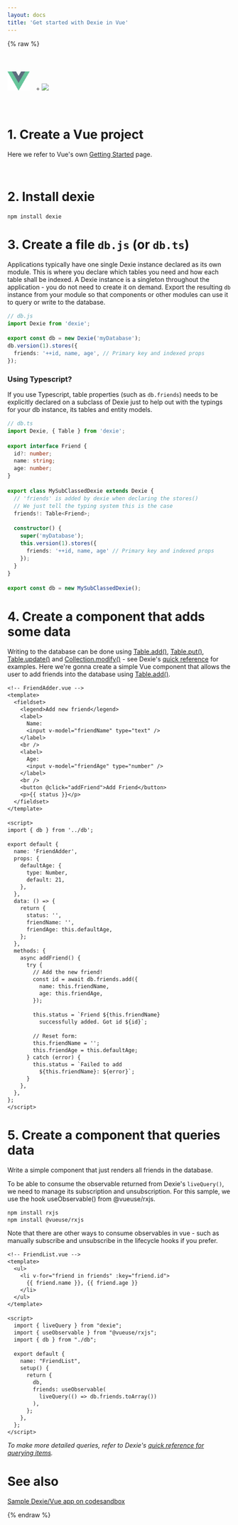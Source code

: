 ```yaml
---
layout: docs
title: 'Get started with Dexie in Vue'
---
```

{% raw %}

<div style="opacity: 0.8; padding: 40px 0 40px 0">
  <img src="/assets/images/vue.svg" style="width:50px;margin: 0 10px 0 0">
  <span>+</span>
  <img src="/assets/images/logo-dexie-black.svg" style="width: 200px;">    
</div>

# 1. Create a Vue project

Here we refer to Vue's own [Getting Started](https://vuejs.org/v2/guide/#Getting-Started) page.

<br/>

# 2. Install dexie

```
npm install dexie
```

# 3. Create a file `db.js` (or `db.ts`)

Applications typically have one single Dexie instance declared as its own module. This is where you declare which tables you need and how each table shall be indexed. A Dexie instance is a singleton throughout the application - you do not need to create it on demand. Export the resulting `db` instance from your module so that components or other modules can use it to query or write to the database.

```ts
// db.js
import Dexie from 'dexie';

export const db = new Dexie('myDatabase');
db.version(1).stores({
  friends: '++id, name, age', // Primary key and indexed props
});

```

### Using Typescript?

If you use Typescript, table properties (such as `db.friends`) needs to be explicitly declared on a subclass of Dexie just to help out with the typings for your db instance, its tables and entity models.

```ts
// db.ts
import Dexie, { Table } from 'dexie';

export interface Friend {
  id?: number;
  name: string;
  age: number;
}

export class MySubClassedDexie extends Dexie {
  // 'friends' is added by dexie when declaring the stores()
  // We just tell the typing system this is the case
  friends!: Table<Friend>; 

  constructor() {
    super('myDatabase');
    this.version(1).stores({
      friends: '++id, name, age' // Primary key and indexed props
    });
  }
}

export const db = new MySubClassedDexie();

```

# 4. Create a component that adds some data

Writing to the database can be done using [Table.add()](/docs/Table/Table.add()), [Table.put()](/docs/Table/Table.put()), [Table.update()](/docs/Table/Table.update()) and [Collection.modify()](/docs/Collection/Collection.modify()) - see Dexie's [quick reference](/docs/API-Reference#add-items) for examples. Here we're gonna create a simple Vue component that allows the user to add friends into the database using [Table.add()](/docs/Table/Table.add()).

```vue
<!-- FriendAdder.vue -->
<template>
  <fieldset>
    <legend>Add new friend</legend>
    <label>
      Name:
      <input v-model="friendName" type="text" />
    </label>
    <br />
    <label>
      Age:
      <input v-model="friendAge" type="number" />
    </label>
    <br />
    <button @click="addFriend">Add Friend</button>
    <p>{{ status }}</p>
  </fieldset>
</template>

<script>
import { db } from '../db';

export default {
  name: 'FriendAdder',
  props: {
    defaultAge: {
      type: Number,
      default: 21,
    },
  },
  data: () => {
    return {
      status: '',
      friendName: '',
      friendAge: this.defaultAge,
    };
  },
  methods: {
    async addFriend() {
      try {
        // Add the new friend!
        const id = await db.friends.add({
          name: this.friendName,
          age: this.friendAge,
        });

        this.status = `Friend ${this.friendName}
          successfully added. Got id ${id}`;

        // Reset form:
        this.friendName = '';
        this.friendAge = this.defaultAge;
      } catch (error) {
        this.status = `Failed to add
          ${this.friendName}: ${error}`;
      }
    },
  },
};
</script>

```

# 5. Create a component that queries data

Write a simple component that just renders all friends in the database.

To be able to consume the observable returned from Dexie's `liveQuery()`, we need to manage its subscription and unsubscription. For this sample, we use the hook useObservable() from @vueuse/rxjs.

```
npm install rxjs
npm install @vueuse/rxjs
```

Note that there are other ways to consume observables in vue - such as manually subscribe and unsubscribe in the lifecycle hooks if you prefer.

```vue
<!-- FriendList.vue -->
<template>
  <ul>
    <li v-for="friend in friends" :key="friend.id">
      {{ friend.name }}, {{ friend.age }}
    </li>
  </ul>
</template>

<script>
  import { liveQuery } from "dexie";
  import { useObservable } from "@vueuse/rxjs";
  import { db } from "./db";

  export default {
    name: "FriendList",
    setup() {
      return {
        db,
        friends: useObservable(
          liveQuery(() => db.friends.toArray())
        ),
      };
    },
  };
</script>

```
*To make more detailed queries, refer to Dexie's [quick reference for querying items](/docs/API-Reference#query-items).*

# See also

[Sample Dexie/Vue app on codesandbox](https://codesandbox.io/s/vue-dexie-livequery-87exj?file=/src/components/DBItems.vue)

{% endraw %}
